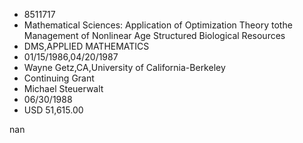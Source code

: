 
* 8511717
* Mathematical Sciences: Application of Optimization Theory tothe Management of Nonlinear Age Structured Biological Resources
* DMS,APPLIED MATHEMATICS
* 01/15/1986,04/20/1987
* Wayne Getz,CA,University of California-Berkeley
* Continuing Grant
* Michael Steuerwalt
* 06/30/1988
* USD 51,615.00

nan
